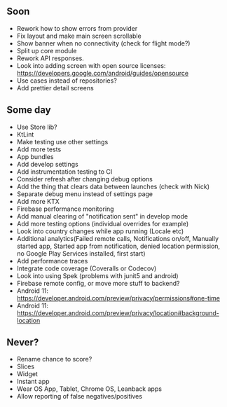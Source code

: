 ## Soon
* Rework how to show errors from provider
* Fix layout and make main screen scrollable
* Show banner when no connectivity (check for flight mode?)
* Split up core module
* Rework API responses.
* Look into adding screen with open source licenses: https://developers.google.com/android/guides/opensource
* Use cases instead of repositories?
* Add prettier detail screens

## Some day
* Use Store lib?
* KtLint
* Make testing use other settings
* Add more tests
* App bundles
* Add develop settings
* Add instrumentation testing to CI
* Consider refresh after changing debug options
* Add the thing that clears data between launches (check with Nick)
* Separate debug menu instead of settings page
* Add more KTX
* Firebase performance monitoring
* Add manual clearing of "notification sent" in develop mode
* Add more testing options (individual overrides for example)
* Look into country changes while app running (Locale etc)
* Additional analytics(Failed remote calls, Notifications on/off, Manually started app, Started app from notification, denied location permission, no Google Play Services installed, first start)
* Add performance traces
* Integrate code coverage (Coveralls or Codecov)
* Look into using Spek (problems with junit5 and android)
* Firebase remote config, or move more stuff to backend?
* Android 11: https://developer.android.com/preview/privacy/permissions#one-time
* Android 11: https://developer.android.com/preview/privacy/location#background-location

## Never?
* Rename chance to score?
* Slices
* Widget
* Instant app
* Wear OS App, Tablet, Chrome OS, Leanback apps
* Allow reporting of false negatives/positives

